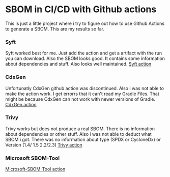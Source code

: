 # SBOM in CI/CD with Github actions

This is just a little project where i try to figure out how to use Github Actions to generate a SBOM. This are my results so far.

### Syft
Syft worked best for me. Just add the action and get a artifact with the run you can download. Also the SBOM looks good. It contains some information about dependencies and stuff. Also looks well maintained. [Syft action](https://github.com/anchore/sbom-action)

### CdxGen
Unfortunatly CdxGen github action was discontinued. Also i was not able to make the action work. I get errorrs that it can't read my Gradle Files. That might be because CdxGen can not work with newer versions of Gradle. [CdxGen action](https://github.com/CycloneDX/cdxgen-action)

### Trivy
Trivy works but does not produce a real SBOM. There is no information about dependencies or other stuff. Also i was not able to deduct what SBOM i got. There was no information about type (SPDX or CycloneDx) or Version (1.4/ 1.5 2.2/2.3) [Trivy action](https://github.com/aquasecurity/trivy-action)

### Microsoft SBOM-Tool
[Microsoft-SBOM-Tool action](https://github.com/microsoft/sbom-tool/blob/main/docs/setting-up-github-actions.md)